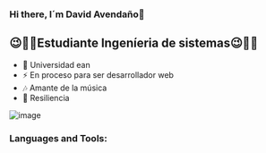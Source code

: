 ### Hi there, I´m David Avendaño👋

## 😉👨‍💻Estudiante Ingeníeria de sistemas😉👨‍💻
- 🌱 Universidad ean
- ⚡ En proceso para ser desarrollador web
- 🎶 Amante de la música
- 💪 Resiliencia


![image](https://user-images.githubusercontent.com/114430863/192404840-aa83b424-1212-4221-8f39-06f64feb92e3.png)
### Languages and Tools:


